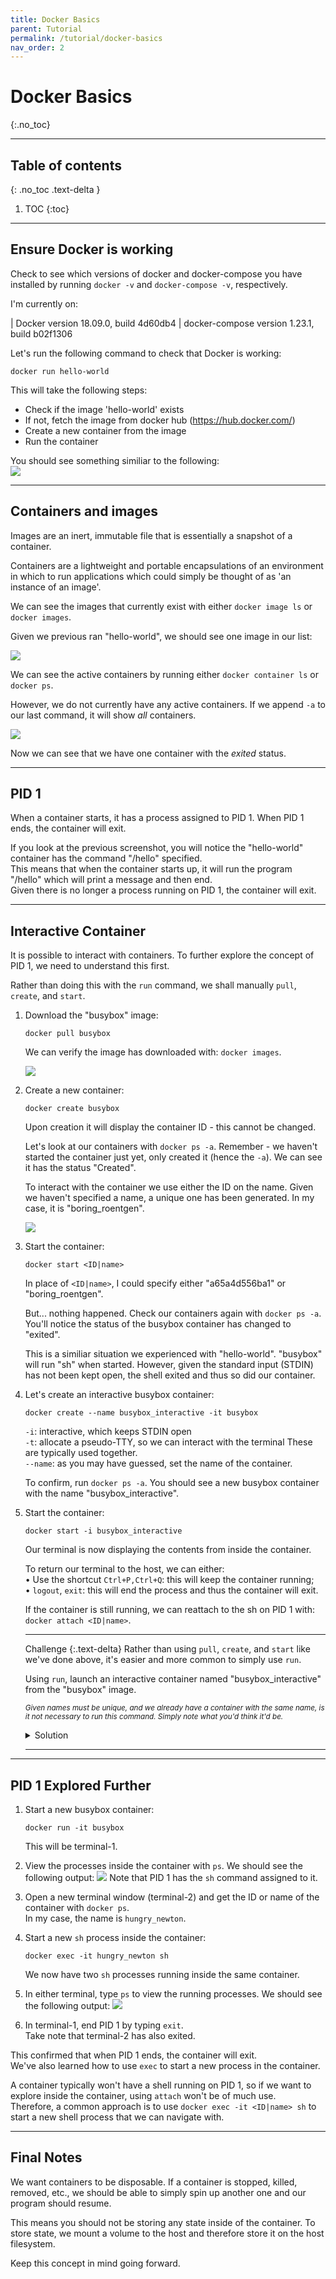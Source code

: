 ```yaml
---
title: Docker Basics
parent: Tutorial
permalink: /tutorial/docker-basics
nav_order: 2
---
```

# Docker Basics
{:.no_toc}


---
## Table of contents
{: .no_toc .text-delta }

1. TOC
{:toc}

---
## Ensure Docker is working
Check to see which versions of docker and docker-compose you have installed by running 
`docker -v` and
`docker-compose -v`, respectively.

I'm currently on:

| Docker version 18.09.0, build 4d60db4
| docker-compose version 1.23.1, build b02f1306

Let's run the following command to check that Docker is working:
```
docker run hello-world
```

This will take the following steps:
- Check if the image 'hello-world' exists
- If not, fetch the image from docker hub (<https://hub.docker.com/>)
- Create a new container from the image
- Run the container

You should see something similiar to the following:  
![]({{site.baseurl}}/assets/docker-basics/hello-world-output.png)

---
## Containers and images

Images are an inert, immutable file that is essentially a snapshot of a container.

Containers are a lightweight and portable encapsulations of an environment in which to run applications which could simply be thought of as 'an instance of an image'.

We can see the images that currently exist with either `docker image ls` or `docker images`.

Given we previous ran "hello-world", we should see one image in our list:

![]({{site.baseurl}}/assets/docker-basics/docker-images-output.png)

We can see the active containers by running either `docker container ls` or `docker ps`.

However, we do not currently have any active containers. If we append `-a` to our last command, it will show _all_ containers.

![]({{site.baseurl}}/assets/docker-basics/docker-container-output.png)

Now we can see that we have one container with the _exited_ status.

---
## PID 1

When a container starts, it has a process assigned to PID 1. When PID 1 ends, the container will exit.

If you look at the previous screenshot, you will notice the "hello-world" container has the command "/hello" specified.  
This means that when the container starts up, it will run the program "/hello" which will print a message and then end.  
Given there is no longer a process running on PID 1, the container will exit.  

---
## Interactive Container
It is possible to interact with containers. To further explore the concept of PID 1, we need to understand this first.

Rather than doing this with the `run` command, we shall manually `pull`, `create`, and `start`.

1. Download the "busybox" image:
    ```
    docker pull busybox
    ```
    We can verify the image has downloaded with: `docker images`.

    ![]({{site.baseurl}}/assets/docker-basics/busybox-downloaded.png)

2. Create a new container:
    ```
    docker create busybox
    ```
    Upon creation it will display the container ID - this cannot be changed.

    Let's look at our containers with `docker ps -a`. Remember - we haven't started the container just yet, only created it (hence the `-a`). We can see it has the status "Created".

    To interact with the container we use either the ID on the name. Given we haven't specified a name, a unique one has been generated. In my case, it is "boring_roentgen".

    ![]({{site.baseurl}}/assets/docker-basics/busybox-view-id.png)

3. Start the container:
    ```
    docker start <ID|name>
    ```
    In place of `<ID|name>`, I could specify either "a65a4d556ba1" or "boring_roentgen".

    But... nothing happened. Check our containers again with `docker ps -a`. You'll notice the status of the busybox container has changed to "exited".  

    This is a similiar situation we experienced with "hello-world". "busybox" will run "sh" when started. However, given the standard input (STDIN) has not been kept open, the shell exited and thus so did our container.

4. Let's create an interactive busybox container:
    ```
    docker create --name busybox_interactive -it busybox
    ```

    `-i`: interactive, which keeps STDIN open  
    `-t`: allocate a pseudo-TTY, so we can interact with the terminal
    These are typically used together.  
    `--name`: as you may have guessed, set the name of the container.  

    To confirm, run `docker ps -a`. You should see a new busybox container with the name "busybox_interactive".

5. Start the container:
    ```
    docker start -i busybox_interactive
    ```

    Our terminal is now displaying the contents from inside the container.  

    To return our terminal to the host, we can either:  
    • Use the shortcut `Ctrl+P,Ctrl+Q`: this will keep the container running;  
    • `logout`, `exit`: this will end the process and thus the container will exit.  

    If the container is still running, we can reattach to the sh on PID 1 with: `docker attach <ID|name>`.

    ---
    Challenge
    {:.text-delta}
    Rather than using `pull`, `create`, and `start` like we've done above, it's easier and more common to simply use `run`.

    Using `run`, launch an interactive container named "busybox_interactive" from the "busybox" image.

    <small>_Given names must be unique, and we already have a container with the same name, is it not necessary to run this command. Simply note what you'd think it'd be._</small>

    <details><summary markdown="span">Solution</summary>
    `docker run -it --name busybox_interactive busybox`

    Note the similarly with the `create` command.  
    </details>

    ---

---
## PID 1 Explored Further

1. Start a new busybox container:
    ```
    docker run -it busybox
    ```
    This will be terminal-1.

2. View the processes inside the container with `ps`. We should see the following output:
    ![]({{site.baseurl}}/assets/docker-basics/container-ps-1.png)
    Note that PID 1 has the `sh` command assigned to it.

3. Open a new terminal window (terminal-2) and get the ID or name of the container with `docker ps`.  
    In my case, the name is `hungry_newton`.

4. Start a new `sh` process inside the container:
    ```
    docker exec -it hungry_newton sh
    ```
    We now have two `sh` processes running inside the same container.

5. In either terminal, type `ps` to view the running processes. We should see the following output:
    ![]({{site.baseurl}}/assets/docker-basics/container-ps-2.png)

6. In terminal-1, end PID 1 by typing `exit`.  
    Take note that terminal-2 has also exited. 

This confirmed that when PID 1 ends, the container will exit.  
We've also learned how to use `exec` to start a new process in the container.  

A container typically won't have a shell running on PID 1, so if we want to explore inside the container, using `attach` won't be of much use.  
Therefore, a common approach is to use `docker exec -it <ID|name> sh` to start a new shell process that we can navigate with.  

---
## Final Notes
We want containers to be disposable. If a container is stopped, killed, removed, etc., we should be able to simply spin up another one and our program should resume.

This means you should not be storing any state inside of the container. To store state, we mount a volume to the host and therefore store it on the host filesystem.

Keep this concept in mind going forward.
